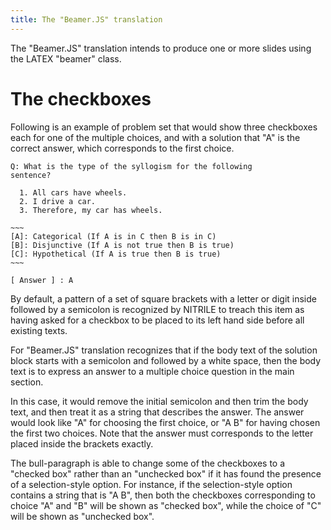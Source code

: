 ```yaml
---
title: The "Beamer.JS" translation
---
```


The "Beamer.JS" translation intends to produce one or more slides
using the LATEX "beamer" class.

# The checkboxes

Following is an example of problem set that would show
three checkboxes each for one of the multiple choices,
and with a solution that "A" is the correct answer,
which corresponds to the first choice.

    Q: What is the type of the syllogism for the following 
    sentence?

      1. All cars have wheels.
      2. I drive a car.
      3. Therefore, my car has wheels.

    ~~~
    [A]: Categorical (If A is in C then B is in C)
    [B]: Disjunctive (If A is not true then B is true)
    [C]: Hypothetical (If A is true then B is true)
    ~~~

    [ Answer ] : A

By default, a pattern of a set of square brackets with
a letter or digit inside followed by a semicolon is recognized
by NITRILE to treach this item as having asked for a checkbox
to be placed to its left hand side before all existing texts.

For "Beamer.JS" translation recognizes that if the body text 
of the solution block starts with a semicolon and followed
by a white space, then
the body text is to express an answer to a multiple choice
question in the main section.

In this case, it would remove the initial semicolon
and then trim the body text, and then treat it as a string
that describes the answer. The answer would look like
"A" for choosing the first choice, or "A B" for
having chosen the first two choices. Note that the answer
must corresponds to the letter placed inside the brackets
exactly.

The bull-paragraph is able to change some of the checkboxes
to a "checked box" rather than an "unchecked box" if it has
found the presence of a selection-style option. For instance,
if the selection-style option contains a string that is "A B", 
then both the checkboxes corresponding to choice "A" and "B"
will be shown as "checked box", while the choice of "C" will
be shown as "unchecked box".

